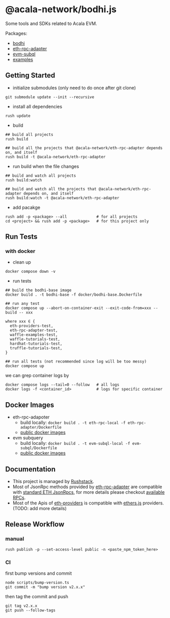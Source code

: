 # @acala-network/bodhi.js
Some tools and SDKs related to Acala EVM.  

Packages:
- [bodhi](./bodhi)
- [eth-rpc-adapter](./eth-rpc-adapter)
- [evm-subql](./evm-subql)
- [examples](./examples)

## Getting Started
- initialize submodules (only need to do once after git clone)
```
git submodule update --init --recursive
```

- install all dependencies
```
rush update
```

- build
```
## build all projects
rush build 

## build all the projects that @acala-network/eth-rpc-adapter depends on, and itself
rush build -t @acala-network/eth-rpc-adapter
```

- run build when the file changes
```
## build and watch all projects
rush build:watch

## build and watch all the projects that @acala-network/eth-rpc-adapter depends on, and itself
rush build:watch -t @acala-network/eth-rpc-adapter
```

- add pacakge
```
rush add -p <package> --all             # for all projects
cd <project> && rush add -p <package>   # for this project only
```

## Run Tests
### with docker
- clean up
```
docker compose down -v
```

- run tests
```
## build the bodhi-base image
docker build . -t bodhi-base -f docker/bodhi-base.Dockerfile

## run any test
docker compose up --abort-on-container-exit --exit-code-from=xxx --build -- xxx

where xxx ∈ {
  eth-providers-test,
  eth-rpc-adapter-test,
  waffle-examples-test,
  waffle-tutorials-test,
  hardhat-tutorials-test,
  truffle-tutorials-test,
}

## run all tests (not recommended since log will be too messy)
docker compose up
```

we can grep container logs by
```
docker compose logs --tail=0 --follow   # all logs
docker logs -f <container_id>           # logs for specific container
```

## Docker Images
- eth-rpc-adapoter
  - build locally: `docker build . -t eth-rpc-local -f eth-rpc-adapter/Dockerfile`
  - [public docker images](https://hub.docker.com/r/acala/eth-rpc-adapter/tags)
- evm subquery
  - build locally: `docker build . -t evm-subql-local -f evm-subql/Dockerfile`
  - [public docker images](https://hub.docker.com/r/acala/evm-subql/tags)

## Documentation
- This project is managed by [Rushstack](https://github.com/microsoft/rushstack).
- Most of JsonRpc methods provided by [eth-rpc-adapter](./eth-rpc-adapter/) are compatible with [standard ETH JsonRpcs](https://ethereum.org/en/developers/docs/apis/json-rpc/), for more details please checkout [available RPCs](./eth-rpc-adapter/README.md#available-rpcs).
- Most of the Apis of [eth-providers](./eth-providers/) is compatible with [ethers.js](https://docs.ethers.io/v5/single-page/) providers. (TODO: add more details)

## Release Workflow
### manual
```
rush publish -p --set-access-level public -n <paste_npm_token_here>
```

### CI
first bump versions and commit
```
node scripts/bump-version.ts
git commit -m "bump version v2.x.x"
```

then tag the commit and push
```
git tag v2.x.x
git push --follow-tags
```


